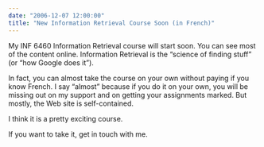 ```yaml
---
date: "2006-12-07 12:00:00"
title: "New Information Retrieval Course Soon (in French)"
---
```




My INF 6460 Information Retrieval course will start soon. You can see most of the content online. Information Retrieval is the &ldquo;science of finding stuff&rdquo; (or &ldquo;how Google does it&rdquo;). 

 In fact, you can almost take the course on your own without paying if you know French. I say &ldquo;almost&rdquo; because if you do it on your own, you will be missing out on my support and on getting your assignments marked. But mostly, the Web site is self-contained.

I think it is a pretty exciting course.

If you want to take it, get in touch with me. 


